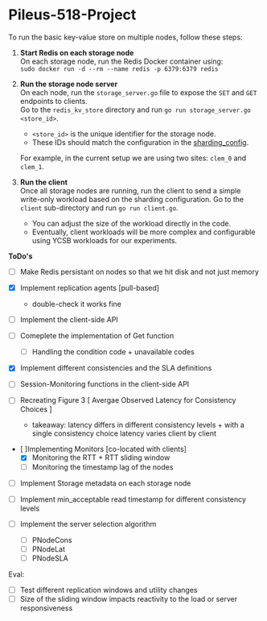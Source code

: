 # Pileus-518-Project

To run the basic key-value store on multiple nodes, follow these steps:

1. **Start Redis on each storage node**  
   On each storage node, run the Redis Docker container using:  
   `sudo docker run -d --rm --name redis -p 6379:6379 redis`

2. **Run the storage node server**  
   On each node, run the `storage_server.go` file to expose the `SET` and `GET` endpoints to clients.  
   Go to the `redis_kv_store` directory and run `go run storage_server.go <store_id>`.  

   - `<store_id>` is the unique identifier for the storage node.  
   - These IDs should match the configuration in the [sharding_config](./sharding_config.json).  

   For example, in the current setup we are using two sites: `clem_0` and `clem_1`.

3. **Run the client**  
   Once all storage nodes are running, run the client to send a simple write-only workload based on the sharding configuration. Go to the `client` sub-directory and run `go run client.go`.  

   - You can adjust the size of the workload directly in the code.  
   - Eventually, client workloads will be more complex and configurable using YCSB workloads for our experiments.

**ToDo's** 

- [ ] Make Redis persistant on nodes so that we hit disk and not just memory
- [x] Implement replication agents [pull-based]
   - double-check it works fine
- [ ] Implement the client-side API 
- [ ] Comeplete the implementation of Get function
   - [ ] Handling the condition code + unavailable codes
- [x] Implement different consistencies and the SLA definitions
- [ ] Session-Monitoring functions in the client-side API

- [ ] Recreating Figure 3 [ Avergae Observed Latency for Consistency Choices ]
   - takeaway: latency differs in different consistency levels + with a single consistency choice latency varies client by client

- [ ]Implementing Monitors [co-located with clients]
   - [x] Monitoring the RTT + RTT sliding window
   - [ ] Monitoring the timestamp lag of the nodes

- [ ] Implement Storage metadata on each storage node

- [ ] Implement min_acceptable read timestamp for different consistency levels

- [ ] Implement the server selection algorithm
   - [ ] PNodeCons
   - [ ] PNodeLat
   - [ ] PNodeSLA

Eval:
- [ ] Test different replication windows and utility changes
- [ ] Size of the sliding window impacts reactivity to the load or server responsiveness
